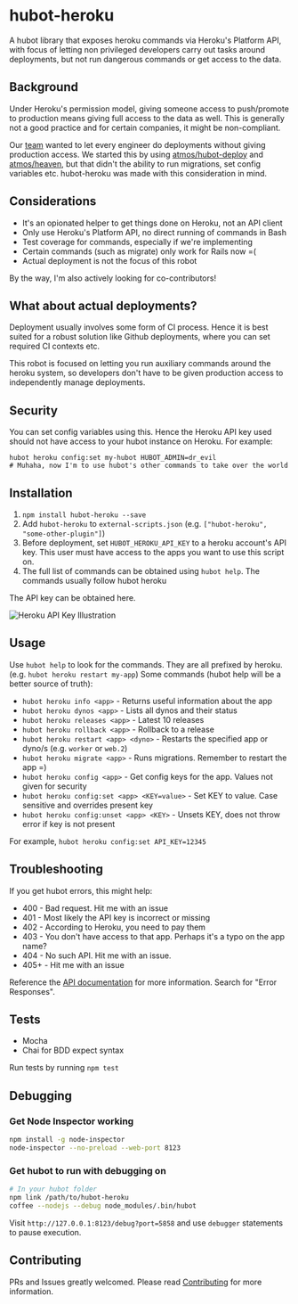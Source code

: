 hubot-heroku
======================

A hubot library that exposes heroku commands via Heroku's Platform API, with focus of letting non privileged developers carry out tasks around deployments, but not run dangerous commands or get access to the data.

## Background

Under Heroku's permission model, giving someone access to push/promote to production means giving full access to the data as well. This is generally not a good practice and for certain companies, it might be non-compliant.

Our [team](http://engineering.alphasights.com) wanted to let every engineer do deployments without giving production access. We started this by using [atmos/hubot-deploy](https://github.com/atmos/hubot-deploy) and [atmos/heaven](https://github.com/atmos/heaven), but that didn't the ability to run migrations, set config variables etc. hubot-heroku was made with this consideration in mind.

## Considerations
- It's an opionated helper to get things done on Heroku, not an API client
- Only use Heroku's Platform API, no direct running of commands in Bash
- Test coverage for commands, especially if we're implementing
- Certain commands (such as migrate) only work for Rails now =(
- Actual deployment is not the focus of this robot

By the way, I'm also actively looking for co-contributors!

## What about actual deployments?
Deployment usually involves some form of CI process. Hence it is best suited for a robust solution like Github deployments, where you can set required CI contexts etc.

This robot is focused on letting you run auxiliary commands around the heroku system, so developers don't have to be given production access to independently manage deployments.

## Security
You can set config variables using this. Hence the Heroku API key used should not have access to your hubot instance on Heroku. For example:

```
hubot heroku config:set my-hubot HUBOT_ADMIN=dr_evil
# Muhaha, now I'm to use hubot's other commands to take over the world
```

## Installation
1. `npm install hubot-heroku --save`
2. Add `hubot-heroku` to `external-scripts.json` (e.g. `["hubot-heroku", "some-other-plugin"]`)
3. Before deployment, set `HUBOT_HEROKU_API_KEY` to a heroku account's API key. This user must have access to the apps you want to use this script on.
4. The full list of commands can be obtained using `hubot help`. The commands usually follow hubot heroku <action> <app> <extra info>

The API key can be obtained here.

![Heroku API Key Illustration](http://cl.ly/image/2l081V1k1d3g/Screenshot_2014-12-09_21_02_42.png)

## Usage
Use `hubot help` to look for the commands. They are all prefixed by heroku. (e.g. `hubot heroku restart my-app`)
Some commands (hubot help will be a better source of truth):

- `hubot heroku info <app>` - Returns useful information about the app
- `hubot heroku dynos <app>` - Lists all dynos and their status
- `hubot heroku releases <app>` - Latest 10 releases
- `hubot heroku rollback <app>` <version> - Rollback to a release
- `hubot heroku restart <app> <dyno>` - Restarts the specified app or dyno/s (e.g. `worker` or `web.2`)
- `hubot heroku migrate <app>` - Runs migrations. Remember to restart the app =)
- `hubot heroku config <app>` - Get config keys for the app. Values not given for security
- `hubot heroku config:set <app> <KEY=value>` - Set KEY to value. Case sensitive and overrides present key
- `hubot heroku config:unset <app> <KEY>` - Unsets KEY, does not throw error if key is not present

For example, `hubot heroku config:set API_KEY=12345`

## Troubleshooting
If you get hubot errors, this might help:
- 400  - Bad request. Hit me with an issue
- 401  - Most likely the API key is incorrect or missing
- 402  - According to Heroku, you need to pay them
- 403  - You don't have access to that app. Perhaps it's a typo on the app name?
- 404  - No such API. Hit me with an issue.
- 405+ - Hit me with an issue

Reference the [API documentation](https://devcenter.heroku.com/articles/platform-api-reference) for more information. Search for "Error Responses".

## Tests
- Mocha
- Chai for BDD expect syntax

Run tests by running `npm test`

## Debugging

### Get Node Inspector working
```bash
npm install -g node-inspector
node-inspector --no-preload --web-port 8123
```

### Get hubot to run with debugging on
```bash
# In your hubot folder
npm link /path/to/hubot-heroku
coffee --nodejs --debug node_modules/.bin/hubot
```

Visit `http://127.0.0.1:8123/debug?port=5858` and use `debugger` statements to pause execution.

## Contributing

PRs and Issues greatly welcomed. Please read [Contributing](https://github.com/daemonsy/hubot-heroku/blob/master/CONTRIBUTING.md) for more information.
